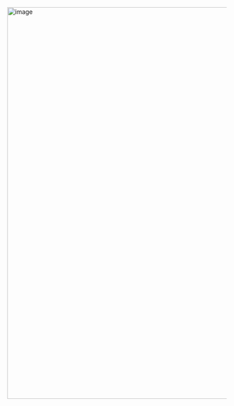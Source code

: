<img width="1440" height="900" alt="image" src="https://github.com/user-attachments/assets/4268f4dd-b4f3-49e3-853d-75789fae4298" />
